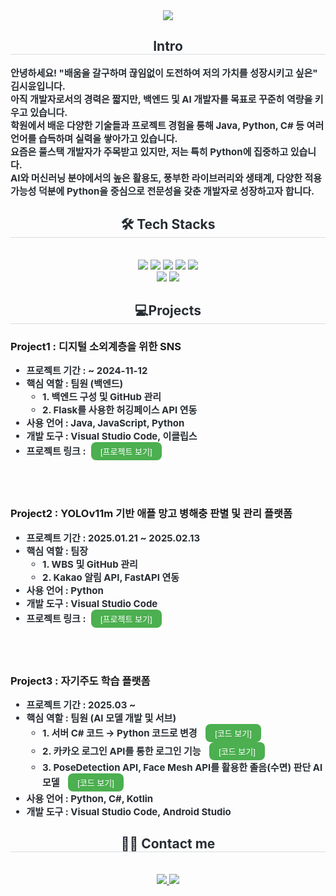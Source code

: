 <div align= "center">
    <img src="https://capsule-render.vercel.app/api?type=waving&color=8bb4c6&height=200&text=SIYUN's_Portfolio📃&animation=&fontColor=ffffff&fontSize=50" />
    </div>
    <div align= "center"> 
    <h2 style="border-bottom: 1px solid #d8dee4; color: #282d33;"> Intro </h2> 
    </div>    
    <div style="font-weight: 700; font-size: 15px; text-align: left; color: #282d33;"> 안녕하세요! "배움을 갈구하며 끊임없이 도전하여 저의 가치를 성장시키고 싶은" 김시윤입니다. <br> 
       아직 개발자로서의 경력은 짧지만, 백엔드 및 AI 개발자를 목표로 꾸준히 역량을 키우고 있습니다. <br>
        학원에서 배운 다양한 기술들과 프로젝트 경험을 통해 Java, Python, C# 등 여러 언어를 습득하며 실력을 쌓아가고 있습니다. <br>
        요즘은 풀스택 개발자가 주목받고 있지만, 저는 특히 Python에 집중하고 있습니다.<br>
        AI와 머신러닝 분야에서의 높은 활용도, 풍부한 라이브러리와 생태계, 다양한 적용 가능성 덕분에 Python을 중심으로 전문성을 갖춘 개발자로 성장하고자 합니다.
    </div>
    <div align= "center">
    <h2 style="border-bottom: 1px solid #d8dee4; color: #282d33;"> 🛠️ Tech Stacks </h2> <br> 
    <div style="margin: 0 auto; text-align: center;" align= "center"> <img src="https://img.shields.io/badge/Java-007396?style=flat&logo=Java&logoColor=white">
          <img src="https://img.shields.io/badge/Javascript-F7DF1E?style=flat&logo=Javascript&logoColor=white">
          <img src="https://img.shields.io/badge/Oracle-F80000?style=flat&logo=Oracle&logoColor=white">
          <img src="https://img.shields.io/badge/Notion-000000?style=flat&logo=Notion&logoColor=white">
          <img src="https://img.shields.io/badge/Python-3776AB?style=flat&logo=Python&logoColor=white">
          <br/><img src="https://img.shields.io/badge/C-A8B9CC?style=flat&logo=C&logoColor=white">
          <img src="https://img.shields.io/badge/Github-181717?style=flat&logo=Github&logoColor=white">
          </div>
    </div>
<div align="center">
  <h2 style="border-bottom: 1px solid #d8dee4; color: #282d33;"> 💻Projects</h2>
</div>

<!-- Project 1 -->
<div align="left">
  <h3>Project1 : 디지털 소외계층을 위한 SNS</h3>
</div>
<div style="font-weight: 700; font-size: 15px; text-align: left; color: #282d33;">
  <ul>
    <li>프로젝트 기간 : ~ 2024-11-12</li>
    <li>
      핵심 역할 : 팀원 (백엔드)
      <ul>
        <li>1. 백엔드 구성 및 GitHub 관리</li>
        <li>2. Flask를 사용한 허깅페이스 API 연동</li>
      </ul>
    </li>
    <li>사용 언어 : Java, JavaScript, Python</li>
    <li>개발 도구 : Visual Studio Code, 이클립스</li>
    <li>
      프로젝트 링크 :
      <a href="https://github.com/2024-SMHRD-IS-CLOUD-4/GitTestHello1021" target="_blank" style="text-decoration: none;">
        <button style="font-size: 13px; padding: 5px 15px; margin-left: 5px; border-radius: 8px; border: none; background-color: #4CAF50; color: white; cursor: pointer;">
          [프로젝트 보기]
        </button>
      </a>
    </li>
  </ul>
</div>

<br><br>

<!-- Project 2 -->
<div align="left">
  <h3>Project2 : YOLOv11m 기반 애플 망고 병해충 판별 및 관리 플랫폼</h3>
</div>
<div style="font-weight: 700; font-size: 15px; text-align: left; color: #282d33;">
  <ul>
    <li>프로젝트 기간 : 2025.01.21 ~ 2025.02.13</li>
    <li>
      핵심 역할 : 팀장
      <ul>
        <li>1. WBS 및 GitHub 관리</li>
        <li>2. Kakao 알림 API, FastAPI 연동</li>
      </ul>
    </li>
    <li>사용 언어 : Python</li>
    <li>개발 도구 : Visual Studio Code</li>
    <li>
      프로젝트 링크 :
      <a href="https://github.com/2024-SMHRD-IS-CLOUD-4/PENTANOVA" target="_blank" style="text-decoration: none;">
        <button style="font-size: 13px; padding: 5px 15px; margin-left: 5px; border-radius: 8px; border: none; background-color: #4CAF50; color: white; cursor: pointer;">
          [프로젝트 보기]
        </button>
      </a>
    </li>
  </ul>
</div>

<br><br>

<!-- Project 3 -->
<div align="left">
  <h3>Project3 : 자기주도 학습 플랫폼</h3>
</div>
<div style="font-weight: 700; font-size: 15px; text-align: left; color: #282d33;">
  <ul>
    <li>프로젝트 기간 : 2025.03 ~</li>
    <li>
      핵심 역할 : 팀원 (AI 모델 개발 및 서브)
      <ul>
        <li>
          1. 서버 C# 코드 → Python 코드로 변경
          <a href="https://github.com/YunE99/YunE99/tree/Change_C%23_to_Python" target="_blank" style="text-decoration: none;">
            <button style="font-size: 13px; padding: 5px 15px; margin-left: 10px; border-radius: 8px; border: none; background-color: #4CAF50; color: white; cursor: pointer;">
              [코드 보기]
            </button>
          </a>
        </li>
        <li>
          2. 카카오 로그인 API를 통한 로그인 기능
          <a href="https://github.com/YunE99/YunE99/tree/KakaoLogin" target="_blank" style="text-decoration: none;">
            <button style="font-size: 13px; padding: 5px 15px; margin-left: 10px; border-radius: 8px; border: none; background-color: #4CAF50; color: white; cursor: pointer;">
              [코드 보기]
            </button>
          </a>
        </li>
        <li>
          3. PoseDetection API, Face Mesh API를 활용한 졸음(수면) 판단 AI 모델
          <a href="https://github.com/YunE99/YunE99/tree/KakaoLogin" target="_blank" style="text-decoration: none;">
            <button style="font-size: 13px; padding: 5px 15px; margin-left: 10px; border-radius: 8px; border: none; background-color: #4CAF50; color: white; cursor: pointer;">
              [코드 보기]
            </button>
          </a>
        </li>
      </ul>
    </li>
    <li>사용 언어 : Python, C#, Kotlin</li>
    <li>개발 도구 : Visual Studio Code, Android Studio</li>
  </ul>
</div>  
<!-- 📬 Contact Me Section -->
<div align="center">
  <h2 style="border-bottom: 1px solid #d8dee4; color: #282d33;">🧑‍💻 Contact me</h2>
  <br>
  
  <!-- 이메일 & 노션 -->
  <a href="mailto:rlatldbs0425@gmail.com">
    <img src="https://img.shields.io/badge/Gmail-EA4335?style=flat&logo=Gmail&logoColor=white">
  </a>

  <a href="https://www.notion.so/SIYUN-s-Page-1129e8b2bade808ab4a9e81b997792dc?pvs=4">
    <img src="https://img.shields.io/badge/Notion-000000?style=flat&logo=Notion&logoColor=white">
  </a>

    
